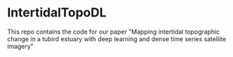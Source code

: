 # IntertidalTopoDL
This repo contains the code for our paper "Mapping intertidal topographic change in a tubird estuary with deep learning and dense time series satellite imagery"
